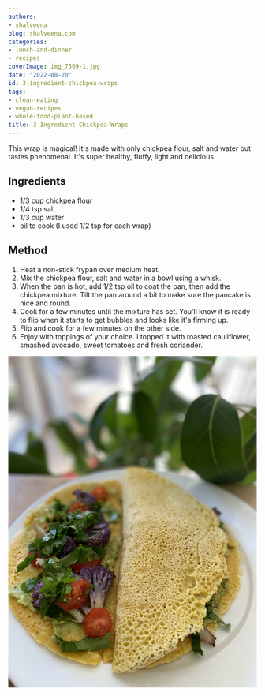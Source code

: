 ```yaml
---
authors:
- shalveena
blog: shalveena.com
categories:
- lunch-and-dinner
- recipes
coverImage: img_7569-1.jpg
date: "2022-08-20"
id: 3-ingredient-chickpea-wraps
tags:
- clean-eating
- vegan-recipes
- whole-food-plant-based
title: 3 Ingredient Chickpea Wraps
---
```


This wrap is magical! It's made with only chickpea flour, salt and water but tastes phenomenal. It's super healthy, fluffy, light and delicious.

## Ingredients

- 1/3 cup chickpea flour
- 1/4 tsp salt
- 1/3 cup water
- oil to cook (I used 1/2 tsp for each wrap)

## Method

1. Heat a non-stick frypan over medium heat.
2. Mix the chickpea flour, salt and water in a bowl using a whisk.
3. When the pan is hot, add 1/2 tsp oil to coat the pan, then add the chickpea mixture. Tilt the pan around a bit to make sure the pancake is nice and round.
4. Cook for a few minutes until the mixture has set. You'll know it is ready to flip when it starts to get bubbles and looks like it's firming up.
5. Flip and cook for a few minutes on the other side.
6. Enjoy with toppings of your choice. I topped it with roasted cauliflower, smashed avocado, sweet tomatoes and fresh coriander.

![](images/img_7569.jpg)
